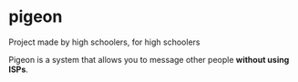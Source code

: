 # pigeon

Project made by high schoolers, for high schoolers

Pigeon is a system that allows you to message other people **without using ISPs**. 
